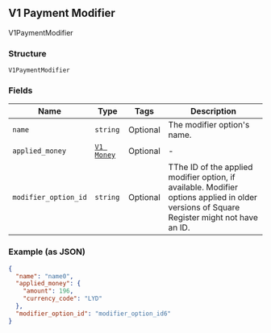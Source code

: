 ## V1 Payment Modifier

V1PaymentModifier

### Structure

`V1PaymentModifier`

### Fields

| Name | Type | Tags | Description |
|  --- | --- | --- | --- |
| `name` | `string` | Optional | The modifier option's name. |
| `applied_money` | [`V1 Money`](/doc/models/v1-money.md) | Optional | - |
| `modifier_option_id` | `string` | Optional | TThe ID of the applied modifier option, if available. Modifier options applied in older versions of Square Register might not have an ID. |

### Example (as JSON)

```json
{
  "name": "name0",
  "applied_money": {
    "amount": 196,
    "currency_code": "LYD"
  },
  "modifier_option_id": "modifier_option_id6"
}
```

